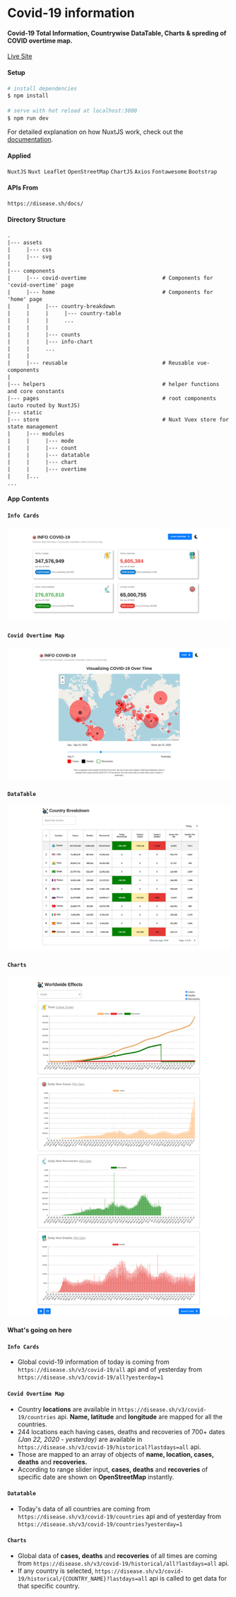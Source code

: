# Covid-19 information

#### Covid-19 Total Information, Countrywise DataTable, Charts & spreding of COVID overtime map.

[Live Site](https://covid19information.netlify.app/)

#### Setup
```bash
# install dependencies
$ npm install

# serve with hot reload at localhost:3000
$ npm run dev
```

For detailed explanation on how NuxtJS work, check out the [documentation](https://nuxtjs.org).

#### Applied
`NuxtJS` `Nuxt Leaflet` `OpenStreetMap` `ChartJS` `Axios` `Fontawesome` `Bootstrap`

#### APIs From
`https://disease.sh/docs/`

#### Directory Structure
```
.
|--- assets
|     |--- css
|     |--- svg
|
|--- components
|     |--- covid-overtime                        # Components for 'covid-overtime' page
|     |--- home                                  # Components for 'home' page
|     |     |--- country-breakdown  
|     |     |     |--- country-table  
|     |     |     ...
|     |     |
|     |     |--- counts  
|     |     |--- info-chart  
|     |     ...
|     |
|     |--- reusable                              # Reusable vue-components
|
|--- helpers                                     # helper functions and core constants
|--- pages                                       # root components (auto routed by NuxtJS)
|--- static
|--- store                                       # Nuxt Vuex store for state management
|     |--- modules
|     |     |--- mode
|     |     |--- count
|     |     |--- datatable
|     |     |--- chart
|     |     |--- overtime
|     |...
...
```

#### App Contents
#### `Info Cards`
![](/documentation/counts_component.png)
#### `Covid Overtime Map`
![](/documentation/overtime.png)
#### `DataTable`
![](/documentation/datatable.png)
#### `Charts`
![](/documentation/charts.png)

#### What's going on here
#### `Info Cards`
 - Global covid-19 information of today is coming from `https://disease.sh/v3/covid-19/all` api and of yesterday from `https://disease.sh/v3/covid-19/all?yesterday=1`
#### `Covid Overtime Map`
 - Country **locations** are available in `https://disease.sh/v3/covid-19/countries` api. **Name, latitude** and **longitude** are mapped for all the countries.
 - 244 locations each having cases, deaths and recoveries of 700+ dates *(Jan 22, 2020 - yesterday)* are available in `https://disease.sh/v3/covid-19/historical?lastdays=all` api.
 - Those are mapped to an array of objects of **name, location, cases, deaths** and **recoveries.**
 - According to range slider input, **cases, deaths** and **recoveries** of specific date are shown on **OpenStreetMap** instantly.
#### `Datatable`
 - Today's data of all countries are coming from `https://disease.sh/v3/covid-19/countries` api and of yesterday from `https://disease.sh/v3/covid-19/countries?yesterday=1`
#### `Charts`
 - Global data of **cases, deaths** and **recoveries** of all times are coming from `https://disease.sh/v3/covid-19/historical/all?lastdays=all` api.
 - If any country is selected, `https://disease.sh/v3/covid-19/historical/{COUNTRY_NAME}?lastdays=all` api is called to get data for that specific country.
